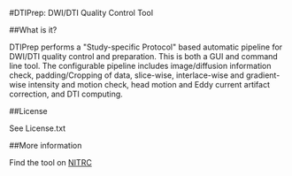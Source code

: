 #DTIPrep: DWI/DTI Quality Control Tool

##What is it?

DTIPrep performs a "Study-specific Protocol" based automatic pipeline for DWI/DTI quality control and preparation. This is both a GUI and command line tool. The configurable pipeline includes image/diffusion information check, padding/Cropping of data, slice-wise, interlace-wise and gradient-wise intensity and motion check, head motion and Eddy current artifact correction, and DTI computing.

##License

See License.txt

##More information

Find the tool on [NITRC](http://www.nitrc.org/projects/dtiprep/)

